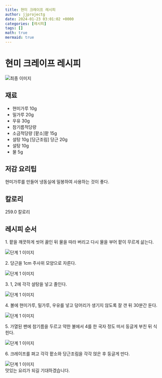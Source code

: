 ```yaml
---
title: 현미 크레이프 레시피
author: jjprojectg
date: 2024-01-23 03:01:02 +0000
categories: [레시피]
tags: []
math: true
mermaid: true
---
```

<meta name="og:type" content="website"/>
<meta charset="UTF-8"/>
<div class="header">
  <h1>현미 크레이프 레시피</h1>
</div>

<div class="container my-4">
  <div class="row">
    <div class="col-12 col-md-6">
      <div class="recipe-image">
        <img src="http://www.foodsafetykorea.go.kr/uploadimg/20141117/20141117053741_1416213461876.jpg" class="step-image" alt="최종 이미지"/>
      </div>
    </div>
    <div class="col-12 col-md-6">
      <div class="ingredients">
        <h2>재료</h2>
        <ul class="card">
          <li> 현미가루 10g </li>
          <li>  밀가루 20g </li>
          <li>  우유 30g </li>
          <li>  참기름적당량 </li>
          <li>  소금적당량 [팥소]팥 15g </li>
          <li>  설탕 10g [당근조림] 당근 20g </li>
          <li>  설탕 10g </li>
          <li>  물 5g </li>
</ul>
      </div>
    </div>
    <div class="col-12 col-md-6">
      <div class="ingredients">
        <h2>저감 요리팁</h2>
        <div class="card"> 
          <p>
            현미가루를 만들어 냉동실에 밀봉하여 사용하는 것이 좋다.
          </p>
        </div>
      </div>
      <div class="ingredients">
        <h2>칼로리</h2>
        <div class="card"> 
          <p>
            259.0 칼로리
          </p>
        </div>
      </div>
    </div>
  </div>

  <h2 class="my-4">레시피 순서</h2>
  <div class="card recipe-card">
    <div class="card-body recipe-step">
      <p class="card-text step-description">1. 팥을 깨끗하게 씻어 끓인 뒤 물을 따라 버리고 다시 물을 부어 팥이 무르게 삶는다.</p>
      <img src="http://www.foodsafetykorea.go.kr/uploadimg/cook/1005-1.jpg" alt="단계 1 이미지" class="step-image"/>
    </div>
  </div>
  <div class="card recipe-card">
    <div class="card-body recipe-step">
      <p class="card-text step-description">2. 당근을 1cm 주사위 모양으로 자른다.</p>
      <img src="http://www.foodsafetykorea.go.kr/uploadimg/cook/1005-2.jpg" alt="단계 1 이미지" class="step-image"/>
    </div>
  </div>
  <div class="card recipe-card">
    <div class="card-body recipe-step">
      <p class="card-text step-description">3. 1, 2에 각각 설탕을 넣고 졸인다.</p>
      <img src="http://www.foodsafetykorea.go.kr/uploadimg/cook/1005-3.jpg" alt="단계 1 이미지" class="step-image"/>
    </div>
  </div>
  <div class="card recipe-card">
    <div class="card-body recipe-step">
      <p class="card-text step-description">4. 볼에 현미가루, 밀가루, 우유를 넣고 덩어리가 생기지 않도록 잘 갠 뒤 30분간 둔다.</p>
      <img src="http://www.foodsafetykorea.go.kr/uploadimg/cook/1005-4.jpg" alt="단계 1 이미지" class="step-image"/>
    </div>
  </div>
  <div class="card recipe-card">
    <div class="card-body recipe-step">
      <p class="card-text step-description">5. 가열된 팬에 참기름을 두르고 약한 불에서 4를 한 국자 정도 떠서 둥글게 부친 뒤 식힌다.</p>
      <img src="http://www.foodsafetykorea.go.kr/uploadimg/cook/1005-5.jpg" alt="단계 1 이미지" class="step-image"/>
    </div>
  </div>
  <div class="card recipe-card">
    <div class="card-body recipe-step">
      <p class="card-text step-description">6. 크레이프를 펴고 각각 팥소와 당근조림을 각각 얹은 후 둥글게 만다.</p>
      <img src="http://www.foodsafetykorea.go.kr/uploadimg/cook/1005-6.jpg" alt="단계 1 이미지" class="step-image"/>
    </div>
  </div>

</div>
맛있는 요리가 되길 기대하겠습니다.
